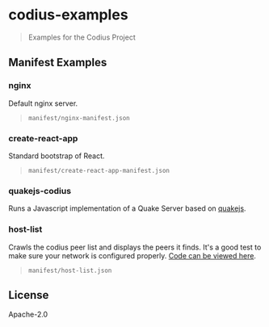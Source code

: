 # codius-examples
> Examples for the Codius Project

## Manifest Examples

### nginx

Default nginx server.
> `manifest/nginx-manifest.json`

### create-react-app

Standard bootstrap of React.
> `manifest/create-react-app-manifest.json`

### quakejs-codius

Runs a Javascript implementation of a Quake Server based on [quakejs](https://github.com/inolen/quakejs).

### host-list

Crawls the codius peer list and displays the peers it finds. It's a good test
to make sure your network is configured properly. [Code can be viewed
here](https://github.com/sharafian/host-list-pod).

> `manifest/host-list.json`

## License

Apache-2.0
